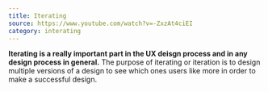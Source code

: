 ```yaml
---
title: Iterating
source: https://www.youtube.com/watch?v=-ZxzAt4ciEI
category: interating
---
```

**Iterating is a really important part in the UX deisgn process and in any design process in general.** The purpose of iterating or iteration is to design multiple versions of a design to see which ones users like more in order to make a successful design.
